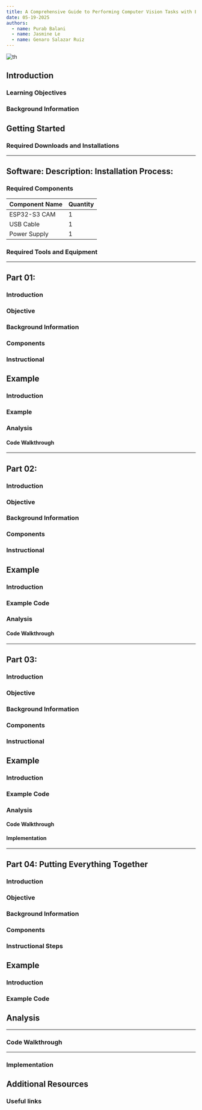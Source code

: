 ```yaml
---
title: A Comprehensive Guide to Performing Computer Vision Tasks with ESP32-CAM Module
date: 05-19-2025
authors:
  - name: Purab Balani
  - name: Jasmine Le
  - name: Genaro Salazar Ruiz
---
```


![th](https://github.com/user-attachments/assets/b54308e5-dd03-415c-a266-4db8675e2418)


## Introduction



### Learning Objectives





### Background Information



## Getting Started
### Required Downloads and Installations
---
Software: 
Description: 
Installation Process: 
---


### Required Components

| Component Name           | Quantity |
|--------------------------|----------|
| ESP32-S3 CAM             | 1        |
| USB Cable                | 1        |
| Power Supply             | 1        |

### Required Tools and Equipment


---
## Part 01: 

### Introduction


### Objective



### Background Information



### Components



### Instructional


## Example

### Introduction



### Example


### Analysis


#### Code Walkthrough



---

## Part 02: 

### Introduction

### Objective


### Background Information


### Components

### Instructional

## Example

### Introduction


### Example Code

### Analysis

#### Code Walkthrough



---

## Part 03: 

### Introduction


### Objective


### Background Information


### Components



### Instructional



## Example

### Introduction


### Example Code


### Analysis



#### Code Walkthrough


#### Implementation


---

## Part 04: Putting Everything Together

### Introduction



### Objective



### Background Information


### Components


### Instructional Steps


## Example 

### Introduction


### Example Code

## Analysis

---

### Code Walkthrough


---

### Implementation


## Additional Resources

### Useful links

